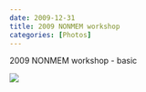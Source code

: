 ```yaml
---
date: 2009-12-31
title: 2009 NONMEM workshop
categories: [Photos]
---
```


2009 NONMEM workshop - basic

![](1.jpg)

